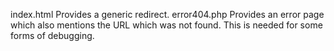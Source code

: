

index.html      Provides a generic redirect.
error404.php   Provides an error page which also mentions the URL which was not found. This is needed for some forms of debugging.


